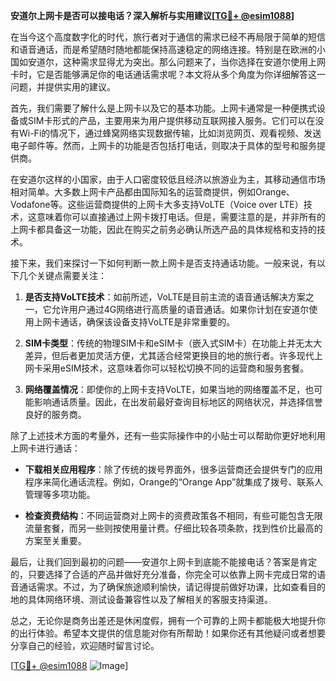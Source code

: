 **安道尔上网卡是否可以接电话？深入解析与实用建议[[TG💪+ @esim1088](https://t.me/s/esim1088)]**

在当今这个高度数字化的时代，旅行者对于通信的需求已经不再局限于简单的短信和语音通话，而是希望随时随地都能保持高速稳定的网络连接。特别是在欧洲的小国如安道尔，这种需求显得尤为突出。那么问题来了，当你选择在安道尔使用上网卡时，它是否能够满足你的电话通话需求呢？本文将从多个角度为你详细解答这一问题，并提供实用的建议。

首先，我们需要了解什么是上网卡以及它的基本功能。上网卡通常是一种便携式设备或SIM卡形式的产品，主要用来为用户提供移动互联网接入服务。它们可以在没有Wi-Fi的情况下，通过蜂窝网络实现数据传输，比如浏览网页、观看视频、发送电子邮件等。然而，上网卡的功能是否包括打电话，则取决于具体的型号和服务提供商。

在安道尔这样的小国家，由于人口密度较低且经济以旅游业为主，其移动通信市场相对简单。大多数上网卡产品都由国际知名的运营商提供，例如Orange、Vodafone等。这些运营商提供的上网卡大多支持VoLTE（Voice over LTE）技术，这意味着你可以直接通过上网卡拨打电话。但是，需要注意的是，并非所有的上网卡都具备这一功能，因此在购买之前务必确认所选产品的具体规格和支持的技术。

接下来，我们来探讨一下如何判断一款上网卡是否支持通话功能。一般来说，有以下几个关键点需要关注：

1. **是否支持VoLTE技术**：如前所述，VoLTE是目前主流的语音通话解决方案之一，它允许用户通过4G网络进行高质量的语音通话。如果你计划在安道尔使用上网卡通话，确保该设备支持VoLTE是非常重要的。
   
2. **SIM卡类型**：传统的物理SIM卡和eSIM卡（嵌入式SIM卡）在功能上并无太大差异，但后者更加灵活方便，尤其适合经常更换目的地的旅行者。许多现代上网卡采用eSIM技术，这意味着你可以轻松切换不同的运营商和服务套餐。

3. **网络覆盖情况**：即使你的上网卡支持VoLTE，如果当地的网络覆盖不足，也可能影响通话质量。因此，在出发前最好查询目标地区的网络状况，并选择信誉良好的服务商。

除了上述技术方面的考量外，还有一些实际操作中的小贴士可以帮助你更好地利用上网卡进行通话：

- **下载相关应用程序**：除了传统的拨号界面外，很多运营商还会提供专门的应用程序来简化通话流程。例如，Orange的“Orange App”就集成了拨号、联系人管理等多项功能。
  
- **检查资费结构**：不同运营商对上网卡的资费政策各不相同，有些可能包含无限流量套餐，而另一些则按使用量计费。仔细比较各项条款，找到性价比最高的方案至关重要。

最后，让我们回到最初的问题——安道尔上网卡到底能不能接电话？答案是肯定的，只要选择了合适的产品并做好充分准备，你完全可以依靠上网卡完成日常的语音通话需求。不过，为了确保旅途顺利愉快，请记得提前做好功课，比如查看目的地的具体网络环境、测试设备兼容性以及了解相关的客服支持渠道。

总之，无论你是商务出差还是休闲度假，拥有一个可靠的上网卡都能极大地提升你的出行体验。希望本文提供的信息能对你有所帮助！如果你还有其他疑问或者想要分享自己的经验，欢迎随时留言讨论。

[[TG💪+ @esim1088](https://t.me/s/esim1088) ![Image](https://i.postimg.cc/4NQfJmqS/Snipaste-2025-05-13-00-14-12.png)]